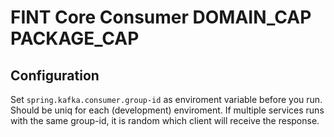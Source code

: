 # FINT Core Consumer DOMAIN_CAP PACKAGE_CAP

## Configuration

Set `spring.kafka.consumer.group-id` as enviroment variable before you run. Should be uniq for each (development) enviroment. If multiple services runs with the same group-id, it is random which client will receive the response.